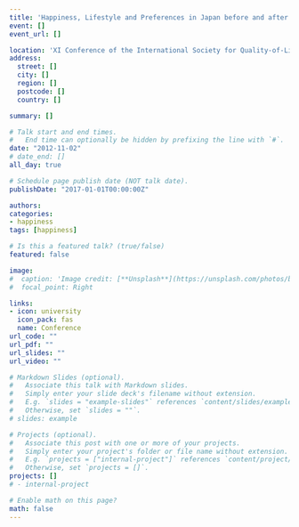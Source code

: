 ```yaml
---
title: 'Happiness, Lifestyle and Preferences in Japan before and after March 11'
event: []
event_url: []

location: 'XI Conference of the International Society for Quality-of-Life Studies (ISQOLS) @ Venice, Italy'
address:
  street: []
  city: []
  region: []
  postcode: []
  country: []

summary: []

# Talk start and end times.
#   End time can optionally be hidden by prefixing the line with `#`.
date: "2012-11-02"
# date_end: []
all_day: true

# Schedule page publish date (NOT talk date).
publishDate: "2017-01-01T00:00:00Z"

authors: 
categories:
- happiness
tags: [happiness]

# Is this a featured talk? (true/false)
featured: false

image:
#  caption: 'Image credit: [**Unsplash**](https://unsplash.com/photos/bzdhc5b3Bxs)'
#  focal_point: Right

links:
- icon: university
  icon_pack: fas
  name: Conference
url_code: ""
url_pdf: ""
url_slides: ""
url_video: ""

# Markdown Slides (optional).
#   Associate this talk with Markdown slides.
#   Simply enter your slide deck's filename without extension.
#   E.g. `slides = "example-slides"` references `content/slides/example-slides.md`.
#   Otherwise, set `slides = ""`.
# slides: example

# Projects (optional).
#   Associate this post with one or more of your projects.
#   Simply enter your project's folder or file name without extension.
#   E.g. `projects = ["internal-project"]` references `content/project/deep-learning/index.md`.
#   Otherwise, set `projects = []`.
projects: []
# - internal-project

# Enable math on this page?
math: false
---
```


<!--
# Slides can be added in a few ways:

# - **Create** slides using Academic's [*Slides*](https://sourcethemes.com/academic/docs/managing-content/#create-slides) feature # and link using `slides` parameter in the front matter of the talk file
# - **Upload** an existing slide deck to `static/` and link using `url_slides` parameter in the front matter of the talk file
# - **Embed** your slides (e.g. Google Slides) or presentation video on this page using 
# [shortcodes](https://sourcethemes.com/academic/docs/writing-markdown-latex/).

# Further talk details can easily be added to this page using *Markdown* and $\rm \LaTeX$ math code.
-->
